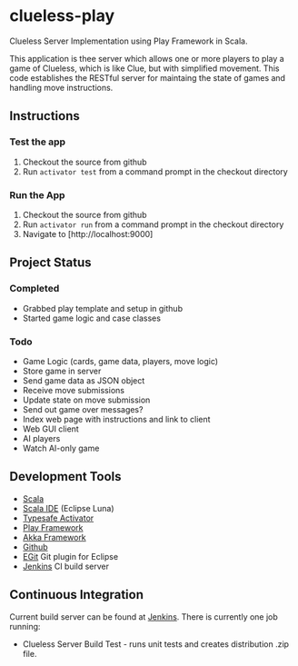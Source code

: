 clueless-play
=============

Clueless Server Implementation using Play Framework in Scala.

This application is thee server which allows one or more players to play a 
game of Clueless, which is like Clue,
but with simplified movement. This code establishes the RESTful server for
maintaing the state of games and handling move instructions.

Instructions
------------

### Test the app

1. Checkout the source from github
2. Run `activator test` from a command prompt in the checkout directory


### Run the App

1. Checkout the source from github
2. Run `activator run` from a command prompt in the checkout directory
3. Navigate to [http://localhost:9000]

Project Status
--------------

### Completed

* Grabbed play template and setup in github
* Started game logic and case classes

### Todo

* Game Logic (cards, game data, players, move logic)
* Store game in server
* Send game data as JSON object
* Receive move submissions
* Update state on move submission
* Send out game over messages?
* Index web page with instructions and link to client
* Web GUI client
* AI players
* Watch AI-only game


Development Tools
-----------------

* [Scala](http://www.scala-lang.org/)
* [Scala IDE](http://scala-ide.org/) (Eclipse Luna)
* [Typesafe Activator](http://typesafe.com/)
* [Play Framework](https://www.playframework.com)
* [Akka Framework](http://akka.io/)
* [Github](https://github.com/Mixolyde/clueless-play)
* [EGit](https://eclipse.github.io/) Git plugin for Eclipse
* [Jenkins](http://jenkins-ci.org) CI build server

Continuous Integration
----------------------

Current build server can be found at [Jenkins](http://ec2-54-172-180-224.compute-1.amazonaws.com:8080/jenkins). 
There is currently one job running:

* Clueless Server Build Test - runs unit tests and creates distribution .zip file.
